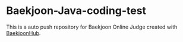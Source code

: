 # Baekjoon-Java-coding-test
This is a auto push repository for Baekjoon Online Judge created with [BaekjoonHub](https://github.com/BaekjoonHub/BaekjoonHub).
